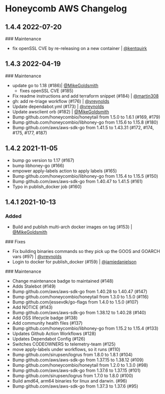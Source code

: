 # Honeycomb AWS Changelog

## 1.4.4 2022-07-20

### Maintenance

- fix openSSL CVE by re-releasing on a new container | [@kentquirk](https://github.com/kentquirk)

## 1.4.3 2022-04-19

### Maintenance

- update go to 1.18 (#186)| [@MikeGoldsmith](https://github.com/MikeGoldsmith)
  - fixes openSSL CVE (#185)
- Fix readme instructions and add terraform snippet (#184) | [@martin308](https://github.com/martin308)
- gh: add re-triage workflow (#176) | [@vreynolds](https://github.com/vreynolds)
- Update dependabot.yml (#173) | [@vreynolds](https://github.com/vreynolds)
- Update awsclient orb (#182) | [@MikeGoldsmith](https://github.com/MikeGoldsmith)
- Bump github.com/honeycombio/honeytail from 1.5.0 to 1.6.1 (#169, #179)
- Bump github.com/honeycombio/libhoney-go from 1.15.6 to 1.15.8 (#180)
- Bump github.com/aws/aws-sdk-go from 1.41.5 to 1.43.31 (#172, #174, #175, #177, #187)

## 1.4.2 2021-11-05

- bump go version to 1.17 (#167)
- bump libhoney-go (#166)
- empower apply-labels action to apply labels (#165)
- Bump github.com/honeycombio/libhoney-go from 1.15.4 to 1.15.5 (#150)
- Bump github.com/aws/aws-sdk-go from 1.40.47 to 1.41.5 (#161)
- Typo in publish_docker job (#160)

## 1.4.1 2021-10-13

### Added

- Build and publish multi-arch docker images on tag (#153) | [@MikeGoldsmith](https://github.com/MikeGoldsmith)

### Fixes

- Fix building binaries commands so they pick up the GOOS and GOARCH vars (#97) | [@vreynolds](https://github.com/vreynolds)
- Login to docker for publish_docker (#159) | [@jamiedanielson](https://github.com/jamiedanielson)

### Maintenance

- Change maintenance badge to maintained (#148)
- Adds Stalebot (#149)
- Bump github.com/aws/aws-sdk-go from 1.40.28 to 1.40.47 (#147)
- Bump github.com/honeycombio/honeytail from 1.3.0 to 1.5.0 (#116)
- Bump github.com/jessevdk/go-flags from 1.4.0 to 1.5.0 (#107)
- Add NOTICE (#143)
- Bump github.com/aws/aws-sdk-go from 1.38.12 to 1.40.28 (#140)
- Add OSS lifecycle badge (#138)
- Add community health files (#137)
- Bump github.com/honeycombio/libhoney-go from 1.15.2 to 1.15.4 (#133)
- Updates Github Action Workflows (#128)
- Updates Dependabot Config (#126)
- Switches CODEOWNERS to telemetry-team (#125)
- move apply-labels under workflows, so it runs (#110)
- Bump github.com/sirupsen/logrus from 1.8.0 to 1.8.1 (#104)
- Bump github.com/aws/aws-sdk-go from 1.37.15 to 1.38.12 (#109)
- Bump github.com/honeycombio/honeytail from 1.2.0 to 1.3.0 (#98)
- Bump github.com/aws/aws-sdk-go from 1.37.6 to 1.37.15 (#101)
- Bump github.com/sirupsen/logrus from 1.7.0 to 1.8.0 (#100)
- Build amd64, arm64 binaries for linux and darwin. (#96)
- Bump github.com/aws/aws-sdk-go from 1.37.3 to 1.37.6 (#95)
